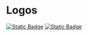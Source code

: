 # Logos
[![Static Badge](https://img.shields.io/badge/%E4%BD%9C%E8%80%85-%E6%98%9F%E8%AE%B0-green?logo=github&link=https%3A%2F%2Fgithub.com%2Fstarnotes-xj)](https://github.com/starnotes-xj)
[![Static Badge](https://img.shields.io/badge/%E4%BD%9C%E8%80%85%E9%82%AE%E7%AE%B1-starnotes%40qq.com-green?logo=github)](https://github.com/starnotes-xj)

